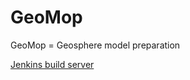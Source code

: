 # GeoMop 

GeoMop = Geosphere model preparation 

[Jenkins build server](https://ci3.nti.tul.cz)

<!----
[![Travis build](https://api.travis-ci.org/GeoMop/GeoMop.svg?branch=master)](https://travis-ci.org/GeoMop/GeoMop)
--->
